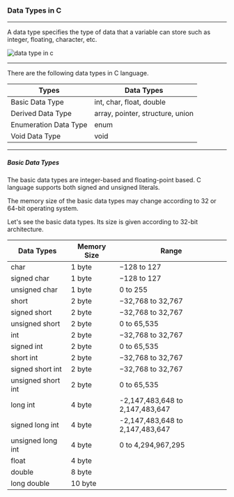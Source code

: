 ### Data Types in C

--------

A data type specifies the type of data that a variable can store such as integer, floating, character, etc.

![data type in c](https://static.javatpoint.com/cpages/images/c-data-types.jpg)

---------

There are the following data types in C language.

| Types | 	Data Types | 
|-----| ------| 
| Basic Data Type | int, char, float, double |
| Derived Data Type	| array, pointer, structure, union |
| Enumeration Data Type	| enum | 
| Void Data Type	| void |

--------

##### Basic Data Types

The basic data types are integer-based and floating-point based. C language supports both signed and unsigned literals.

The memory size of the basic data types may change according to 32 or 64-bit operating system.

Let's see the basic data types. Its size is given according to 32-bit architecture.

|Data Types	|Memory Size	|Range| 
|----|-----|-------|
|char	|1 byte	|−128 to 127|
|signed char	|1 byte	|−128 to 127|
|unsigned char	|1 byte|	0 to 255|
|short	|2 byte|	−32,768 to 32,767|
|signed short	|2 byte	|−32,768 to 32,767|
|unsigned short|	2 byte|	0 to 65,535|
|int	|2 byte|	−32,768 to 32,767|
|signed int	|2 byte| 0 to 65,535|
|short int	|2 byte|	−32,768 to 32,767|
|signed short int|	2 byte	| −32,768 to 32,767|
|unsigned short int|	2 byte	| 0 to 65,535|
|long int	|4 byte |	-2,147,483,648 to 2,147,483,647|
|signed long int|	4 byte	| -2,147,483,648 to 2,147,483,647|
|unsigned long int|	4 byte	| 0 to 4,294,967,295|
|float	|4 byte	| |
|double	|8 byte	| |
|long double|	10 byte|	


